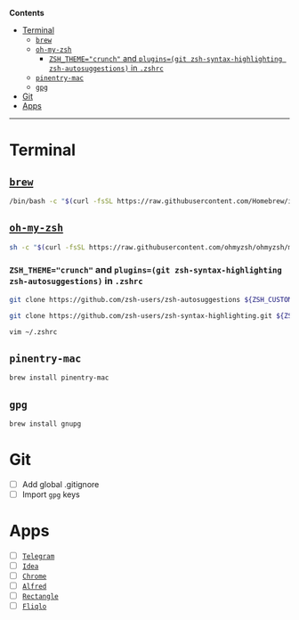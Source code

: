 **Contents**

<!-- TOC -->
* [Terminal](#terminal)
  * [`brew`](#brew)
  * [`oh-my-zsh`](#oh-my-zsh)
    * [`ZSH_THEME="crunch"` and `plugins=(git zsh-syntax-highlighting zsh-autosuggestions)` in `.zshrc`](#zsh_themecrunch-and-pluginsgit-zsh-syntax-highlighting-zsh-autosuggestions-in-zshrc)
  * [`pinentry-mac`](#pinentry-mac)
  * [`gpg`](#gpg)
* [Git](#git)
* [Apps](#apps)
<!-- TOC -->

---

# Terminal

## [`brew`](https://brew.sh/)

```bash
/bin/bash -c "$(curl -fsSL https://raw.githubusercontent.com/Homebrew/install/HEAD/install.sh)"
```

## [`oh-my-zsh`](https://ohmyz.sh/)

```bash
sh -c "$(curl -fsSL https://raw.githubusercontent.com/ohmyzsh/ohmyzsh/master/tools/install.sh)"
```

### `ZSH_THEME="crunch"` and `plugins=(git zsh-syntax-highlighting zsh-autosuggestions)` in `.zshrc`

```bash
git clone https://github.com/zsh-users/zsh-autosuggestions ${ZSH_CUSTOM:-~/.oh-my-zsh/custom}/plugins/zsh-autosuggestions
```

```bash
git clone https://github.com/zsh-users/zsh-syntax-highlighting.git ${ZSH_CUSTOM:-~/.oh-my-zsh/custom}/plugins/zsh-syntax-highlighting
```

```bash
vim ~/.zshrc
```

## `pinentry-mac`

```bash
brew install pinentry-mac
```

## `gpg`

```bash
brew install gnupg
```

# Git

- [ ] Add global .gitignore
- [ ] Import `gpg` keys

# Apps

- [ ] [`Telegram`](https://macos.telegram.org/)
- [ ] [`Idea`](https://www.jetbrains.com/idea/download/?section=mac)
- [ ] [`Chrome`](https://www.google.com/intl/en/chrome/)
- [ ] [`Alfred`](https://www.alfredapp.com/)
- [ ] [`Rectangle`](https://rectangleapp.com/)
- [ ] [`Fliqlo`](https://fliqlo.com/)
